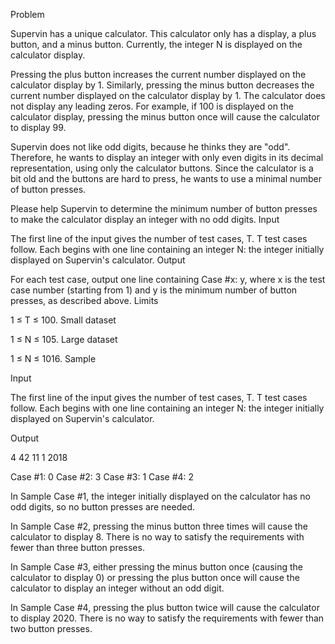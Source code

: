Problem

Supervin has a unique calculator. This calculator only has a display, a plus button, and a minus button. Currently, the integer N is displayed on the calculator display.

Pressing the plus button increases the current number displayed on the calculator display by 1. Similarly, pressing the minus button decreases the current number displayed on the calculator display by 1. The calculator does not display any leading zeros. For example, if 100 is displayed on the calculator display, pressing the minus button once will cause the calculator to display 99.

Supervin does not like odd digits, because he thinks they are "odd". Therefore, he wants to display an integer with only even digits in its decimal representation, using only the calculator buttons. Since the calculator is a bit old and the buttons are hard to press, he wants to use a minimal number of button presses.

Please help Supervin to determine the minimum number of button presses to make the calculator display an integer with no odd digits.
Input

The first line of the input gives the number of test cases, T. T test cases follow. Each begins with one line containing an integer N: the integer initially displayed on Supervin's calculator.
Output

For each test case, output one line containing Case #x: y, where x is the test case number (starting from 1) and y is the minimum number of button presses, as described above.
Limits

1 ≤ T ≤ 100.
Small dataset

1 ≤ N ≤ 105.
Large dataset

1 ≤ N ≤ 1016.
Sample

Input

The first line of the input gives the number of test cases, T. T test cases follow. Each begins with one line containing an integer N: the integer initially displayed on Supervin's calculator. 

Output
 

4
42
11
1
2018

	

Case #1: 0
Case #2: 3
Case #3: 1
Case #4: 2

In Sample Case #1, the integer initially displayed on the calculator has no odd digits, so no button presses are needed.

In Sample Case #2, pressing the minus button three times will cause the calculator to display 8. There is no way to satisfy the requirements with fewer than three button presses.

In Sample Case #3, either pressing the minus button once (causing the calculator to display 0) or pressing the plus button once will cause the calculator to display an integer without an odd digit.

In Sample Case #4, pressing the plus button twice will cause the calculator to display 2020. There is no way to satisfy the requirements with fewer than two button presses.

